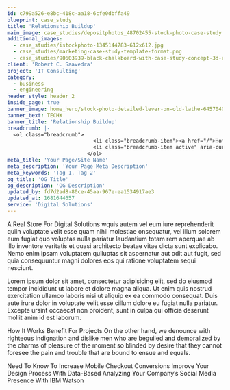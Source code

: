 ```yaml
---
id: c799a526-e8bc-418c-aa18-6cfe0dbffa49
blueprint: case_study
title: 'Relationship Buildup'
main_image: case_studies/depositphotos_48702455-stock-photo-case-study.webp
additional_images:
  - case_studies/istockphoto-1345144783-612x612.jpg
  - case_studies/marketing-case-study-template-format.png
  - case_studies/90603939-black-chalkboard-with-case-study-concept-3d-rendering.webp
client: 'Robert C. Saavedra'
project: 'IT Consulting'
category:
  - business
  - engineering
header_style: header_2
inside_page: true
banner_image: home_hero/stock-photo-detailed-lever-on-old-lathe-645704086.jpg
banner_text: TECHX
banner_title: 'Relationship Buildup'
breadcrumb: |-
  <ol class="breadcrumb">
                            <li class="breadcrumb-item"><a href="/">Home</a></li>
                            <li class="breadcrumb-item active" aria-current="page">team</li>
                          </ol>
meta_title: 'Your Page/Site Name'
meta_description: 'Your Page Meta Description'
meta_keywords: 'Tag 1, Tag 2'
og_title: 'OG Title'
og_description: 'OG Description'
updated_by: fd7d2ad8-80ce-45aa-967e-ea1534917ae3
updated_at: 1681644657
service: 'Digital Solutions'
---
```

A Real Store For Digital Solutions
wquis autem vel eum iure reprehenderit quiin voluptate velit esse quam nihil molestiae onsequatur, vel illum solorem eum fugiat quo voluptas nulla pariatur laudantium totam rem aperquae ab illo inventore veritatis et quasi architecto beatae vitae dicta sunt explicabo. Nemo enim ipsam voluptatem quiluptas sit aspernatur aut odit aut fugit, sed quia consequuntur magni dolores eos qui ratione voluptatem sequi nesciunt.

Lorem ipsum dolor sit amet, consectetur adipisicing elit, sed do eiusmod tempor incididunt ut labore et dolore magna aliqua. Ut enim quis nostrud exercitation ullamco laboris nisi ut aliquip ex ea commodo consequat. Duis aute irure dolor in voluptate velit esse cillum dolore eu fugiat nulla pariatur. Excepte ursint occaecat non proident, sunt in culpa qui officia deserunt mollit anim id est laborum.

How It Works Benefit For Projects
On the other hand, we denounce with righteous indignation and dislike men who are beguiled and demoralized by the charms of pleasure of the moment so blinded by desire that they cannot foresee the pain and trouble that are bound to ensue and equals.

Need To Know To Increase Mobile Checkout Conversions
Improve Your Design Process With Data-Based
Analyzing Your Company’s Social Media Presence With IBM Watson